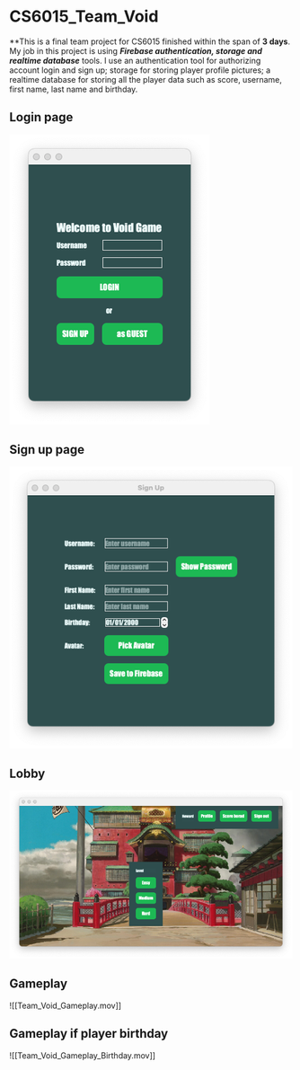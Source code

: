 # CS6015_Team_Void

**This is a final team project for CS6015 finished within the span of **3 days**. My job in this project is using ***Firebase authentication, storage and realtime database*** tools. I use an authentication tool for authorizing account login and sign up; storage for storing player profile pictures; a realtime database for storing all the player data such as score, username, first name, last name and birthday.

## Login page
![Login](https://github.com/JustHoward0807/CS6015_Team_Void/blob/main/Github-images/Team_Void_Login.png?raw=true)
## Sign up page
![SignUp](https://github.com/JustHoward0807/CS6015_Team_Void/blob/main/Github-images/Team_Void_SignUp.png?raw=true)
## Lobby
![Lobby](https://github.com/JustHoward0807/CS6015_Team_Void/blob/main/Github-images/Team_Void_Lobby.png?raw=true)
## Gameplay

![[Team_Void_Gameplay.mov]]

## Gameplay if player birthday
![[Team_Void_Gameplay_Birthday.mov]]